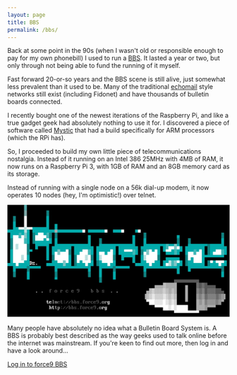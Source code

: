 ```yaml
---
layout: page
title: BBS
permalink: /bbs/
---
```


Back at some point in the 90s (when I wasn't old or responsible enough to pay for my own phonebill) I used to run a [BBS](https://en.wikipedia.org/wiki/Bulletin_board_system). 
It lasted a year or two, but only through not being able to fund the running of it myself. 
  
Fast forward 20-or-so years and the BBS scene is still alive, just somewhat less prevalent than it used to be. Many of the traditional [echomail](https://en.wikipedia.org/wiki/FidoNet#Echomail)
style networks still exist (including Fidonet) and have thousands of bulletin boards connected. 
  
I recently bought one of the newest iterations of the Raspberry Pi, and like a true gadget geek had absolutely nothing to use it for. I discovered a piece
of software called [Mystic](http://mysticbbs.com/) that had a build specifically for ARM processors (which the RPi has).
 
So, I proceeded to build my own little piece of telecommunications nostalgia. Instead of it running on an Intel 386 25MHz with 4MB of RAM, it now runs on
a Raspberry Pi 3, with 1GB of RAM and an 8GB memory card as its storage. 

Instead of running with a single node on a 56k dial-up modem, it now operates 10 nodes (hey, I'm optimistic!) over telnet.
 
![force9 BBS logo](/assets/images/force9.jpg)

Many people have absolutely no idea what a Bulletin Board System is. A BBS is probably best described as the way geeks used to talk online before the 
internet was mainstream. If you're keen to find out more, then log in and have a look around...   

[Log in to force9 BBS](http://bbs.force9.org)